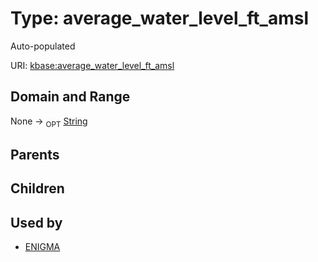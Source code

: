 
# Type: average_water_level_ft_amsl


Auto-populated

URI: [kbase:average_water_level_ft_amsl](http://kbase.us/average_water_level_ft_amsl)


## Domain and Range

None ->  <sub>OPT</sub> [String](types/String.md)

## Parents


## Children


## Used by

 * [ENIGMA](ENIGMA.md)
